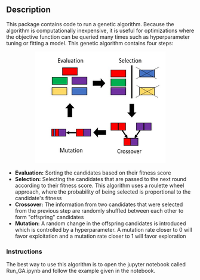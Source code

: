 ## Description 

This package contains code to run a genetic algorithm. Because the algorithm is computationally inexpensive, it is useful for optimizations where the objective function can be queried many times such as hyperparameter tuning or fitting a model. This genetic algorithm contains four steps:


<center><img src="/Images/GA.jpg" width="350" height="300"></center>

- **Evaluation:** Sorting the candidates based on their fitness score
- **Selection:** Selecting the candidates that are passed to the next round according to their fitness score. This algorithm uses a roulette wheel approach, where the probability of being selected is proportional to the candidate's fitness
- **Crossover:** The information from two candidates that were selected from the previous step are randomly shuffled between each other to form "offspring" candidates 
- **Mutation:** A random change in the offspring candidates is introduced which is controlled by a hyperparameter. A mutation rate closer to 0 will favor exploitation and a mutation rate closer to 1 will favor exploration 

### Instructions

The best way to use this algorithm is to open the jupyter notebook called Run_GA.ipynb and follow the example given in the notebook.
